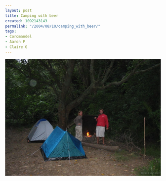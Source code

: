 ```yaml
---
layout: post
title: Camping with beer
created: 1092143143
permalink: "/2004/08/10/camping_with_beer/"
tags:
- Coromandel
- Aaron P
- Claire G
---
```


<img src="/image/images/img_2237-1036.jpg"/>

